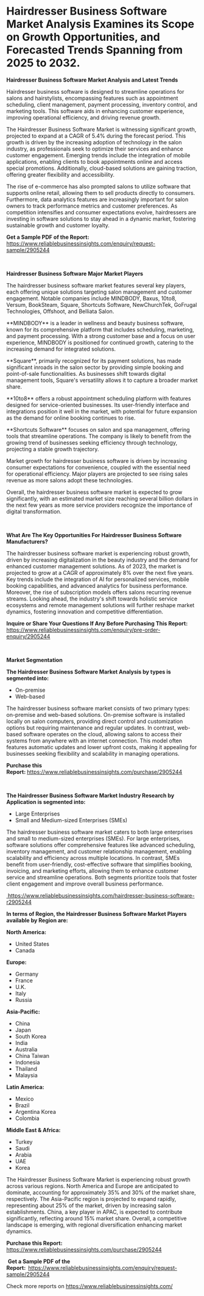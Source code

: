 <p><h1>Hairdresser Business Software Market Analysis Examines its Scope on Growth Opportunities, and Forecasted Trends Spanning from 2025 to 2032.</h1></p><p><strong>Hairdresser Business Software Market Analysis and Latest Trends</strong></p>
<p><p>Hairdresser business software is designed to streamline operations for salons and hairstylists, encompassing features such as appointment scheduling, client management, payment processing, inventory control, and marketing tools. This software aids in enhancing customer experience, improving operational efficiency, and driving revenue growth.</p><p>The Hairdresser Business Software Market is witnessing significant growth, projected to expand at a CAGR of 5.4% during the forecast period. This growth is driven by the increasing adoption of technology in the salon industry, as professionals seek to optimize their services and enhance customer engagement. Emerging trends include the integration of mobile applications, enabling clients to book appointments online and access special promotions. Additionally, cloud-based solutions are gaining traction, offering greater flexibility and accessibility.</p><p>The rise of e-commerce has also prompted salons to utilize software that supports online retail, allowing them to sell products directly to consumers. Furthermore, data analytics features are increasingly important for salon owners to track performance metrics and customer preferences. As competition intensifies and consumer expectations evolve, hairdressers are investing in software solutions to stay ahead in a dynamic market, fostering sustainable growth and customer loyalty.</p></p>
<p><strong>Get a Sample PDF of the Report:&nbsp;</strong> <a href="https://www.reliablebusinessinsights.com/enquiry/request-sample/2905244?utm_campaign=3084&utm_medium=2&utm_source=Github&utm_content=ia&utm_term=12032025&utm_id=hairdresser-business-software">https://www.reliablebusinessinsights.com/enquiry/request-sample/2905244</a></p>
<p>&nbsp;</p>
<p><strong>Hairdresser Business Software Major Market Players</strong></p>
<p><p>The hairdresser business software market features several key players, each offering unique solutions targeting salon management and customer engagement. Notable companies include MINDBODY, Baxus, 10to8, Versum, BookSteam, Square, Shortcuts Software, NewChurchTek, GoFrugal Technologies, Offshoot, and Belliata Salon.</p><p>**MINDBODY** is a leader in wellness and beauty business software, known for its comprehensive platform that includes scheduling, marketing, and payment processing. With a strong customer base and a focus on user experience, MINDBODY is positioned for continued growth, catering to the increasing demand for integrated solutions.</p><p>**Square**, primarily recognized for its payment solutions, has made significant inroads in the salon sector by providing simple booking and point-of-sale functionalities. As businesses shift towards digital management tools, Square's versatility allows it to capture a broader market share.</p><p>**10to8** offers a robust appointment scheduling platform with features designed for service-oriented businesses. Its user-friendly interface and integrations position it well in the market, with potential for future expansion as the demand for online booking continues to rise.</p><p>**Shortcuts Software** focuses on salon and spa management, offering tools that streamline operations. The company is likely to benefit from the growing trend of businesses seeking efficiency through technology, projecting a stable growth trajectory.</p><p>Market growth for hairdresser business software is driven by increasing consumer expectations for convenience, coupled with the essential need for operational efficiency. Major players are projected to see rising sales revenue as more salons adopt these technologies. </p><p>Overall, the hairdresser business software market is expected to grow significantly, with an estimated market size reaching several billion dollars in the next few years as more service providers recognize the importance of digital transformation.</p></p>
<p>&nbsp;</p>
<p><strong>What Are The Key Opportunities For Hairdresser Business Software Manufacturers?</strong></p>
<p><p>The hairdresser business software market is experiencing robust growth, driven by increasing digitalization in the beauty industry and the demand for enhanced customer management solutions. As of 2023, the market is projected to grow at a CAGR of approximately 8% over the next five years. Key trends include the integration of AI for personalized services, mobile booking capabilities, and advanced analytics for business performance. Moreover, the rise of subscription models offers salons recurring revenue streams. Looking ahead, the industry's shift towards holistic service ecosystems and remote management solutions will further reshape market dynamics, fostering innovation and competitive differentiation.</p></p>
<p><strong>Inquire or Share Your Questions If Any Before Purchasing This Report:</strong> <a href="https://www.reliablebusinessinsights.com/enquiry/pre-order-enquiry/2905244?utm_campaign=3084&utm_medium=2&utm_source=Github&utm_content=ia&utm_term=12032025&utm_id=hairdresser-business-software">https://www.reliablebusinessinsights.com/enquiry/pre-order-enquiry/2905244</a></p>
<p>&nbsp;</p>
<p><strong>Market Segmentation</strong></p>
<p><strong>The Hairdresser Business Software Market Analysis by types is segmented into:</strong></p>
<p><ul><li>On-premise</li><li>Web-based</li></ul></p>
<p><p>The hairdresser business software market consists of two primary types: on-premise and web-based solutions. On-premise software is installed locally on salon computers, providing direct control and customization options but requiring maintenance and regular updates. In contrast, web-based software operates on the cloud, allowing salons to access their systems from anywhere with an internet connection. This model often features automatic updates and lower upfront costs, making it appealing for businesses seeking flexibility and scalability in managing operations.</p></p>
<p><strong>Purchase this Report:&nbsp;</strong><a href="https://www.reliablebusinessinsights.com/purchase/2905244?utm_campaign=3084&utm_medium=2&utm_source=Github&utm_content=ia&utm_term=12032025&utm_id=hairdresser-business-software">https://www.reliablebusinessinsights.com/purchase/2905244</a></p>
<p>&nbsp;</p>
<p><strong>The Hairdresser Business Software Market Industry Research by Application is segmented into:</strong></p>
<p><ul><li>Large Enterprises</li><li>Small and Medium-sized Enterprises (SMEs)</li></ul></p>
<p><p>The hairdresser business software market caters to both large enterprises and small to medium-sized enterprises (SMEs). For large enterprises, software solutions offer comprehensive features like advanced scheduling, inventory management, and customer relationship management, enabling scalability and efficiency across multiple locations. In contrast, SMEs benefit from user-friendly, cost-effective software that simplifies booking, invoicing, and marketing efforts, allowing them to enhance customer service and streamline operations. Both segments prioritize tools that foster client engagement and improve overall business performance.</p></p>
<p><a href="https://www.reliablebusinessinsights.com/hairdresser-business-software-r2905244?utm_campaign=3084&utm_medium=2&utm_source=Github&utm_content=ia&utm_term=12032025&utm_id=hairdresser-business-software">&nbsp;https://www.reliablebusinessinsights.com/hairdresser-business-software-r2905244</a></p>
<p><strong>In terms of Region, the Hairdresser Business Software Market Players available by Region are:</strong></p>
<p>
    <p> <strong> North America: </strong>
        <ul>
            <li>United States</li>
            <li>Canada</li>
        </ul>
        </p> 
    <p> <strong> Europe: </strong>
        <ul>
            <li>Germany</li>
            <li>France</li>
            <li>U.K.</li>
            <li>Italy</li>
            <li>Russia</li>
        </ul>
        </p> 
    <p> <strong> Asia-Pacific: </strong>
        <ul>
            <li>China</li>
            <li>Japan</li>
            <li>South Korea</li>
            <li>India</li>
            <li>Australia</li>
            <li>China Taiwan</li>
            <li>Indonesia</li>
            <li>Thailand</li>
            <li>Malaysia</li>
        </ul>
        </p> 
    <p> <strong> Latin America: </strong>
        <ul>
            <li>Mexico</li>
            <li>Brazil</li>
            <li>Argentina Korea</li>
            <li>Colombia</li>
        </ul>
        </p> 
    <p> <strong> Middle East & Africa: </strong>
        <ul>
            <li>Turkey</li>
            <li>Saudi</li>
            <li>Arabia</li>
            <li>UAE</li>
            <li>Korea</li>
        </ul>
    </p>
    </p>
<p><p>The Hairdresser Business Software Market is experiencing robust growth across various regions. North America and Europe are anticipated to dominate, accounting for approximately 35% and 30% of the market share, respectively. The Asia-Pacific region is projected to expand rapidly, representing about 25% of the market, driven by increasing salon establishments. China, a key player in APAC, is expected to contribute significantly, reflecting around 15% market share. Overall, a competitive landscape is emerging, with regional diversification enhancing market dynamics.</p></p>
<p><strong>Purchase this Report: </strong><a href="https://www.reliablebusinessinsights.com/purchase/2905244?utm_campaign=3084&utm_medium=2&utm_source=Github&utm_content=ia&utm_term=12032025&utm_id=hairdresser-business-software">https://www.reliablebusinessinsights.com/purchase/2905244</a></p>
<p>&nbsp;<strong>Get a Sample PDF of the Report:&nbsp;&nbsp;</strong><a href="https://www.reliablebusinessinsights.com/enquiry/request-sample/2905244?utm_campaign=3084&utm_medium=2&utm_source=Github&utm_content=ia&utm_term=12032025&utm_id=hairdresser-business-software">https://www.reliablebusinessinsights.com/enquiry/request-sample/2905244</a></p>
<p><strong></strong></p>
<p>Check more reports on <a href="https://www.reliablebusinessinsights.com/?utm_campaign=3084&utm_medium=2&utm_source=Github&utm_content=ia&utm_term=12032025&utm_id=hairdresser-business-software">https://www.reliablebusinessinsights.com/</a></p>
